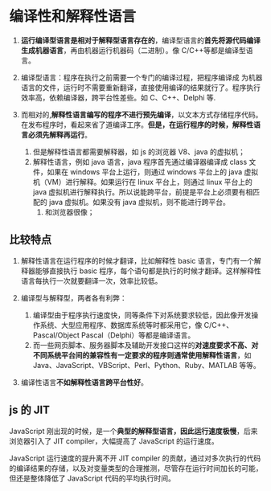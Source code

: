 # 编译性和解释性语言

1. **运行编译型语言是相对于解释型语言存在的**，编译型语言的**首先将源代码编译生成机器语言**，再由机器运行机器码（二进制）。像 C/C++等都是编译型语言。

2. 编译型语言：程序在执行之前需要一个专门的编译过程，把程序编译成 为机器语言的文件，运行时不需要重新翻译，直接使用编译的结果就行了。程序执行效率高，依赖编译器，跨平台性差些。如 C、C++、Delphi 等.

3. 而相对的,**解释性语言编写的程序不进行预先编译**，以文本方式存储程序代码。在发布程序时，看起来省了道编译工序。**但是，在运行程序的时候，解释性语言必须先解释再运行**。
   1. 但是解释性语言都需要解释器，如 js 的浏览器 V8、java 的虚拟机；
   2. 解释性语言，例如 java 语言，java 程序首先通过编译器编译成 class 文件，如果在 windows 平台上运行，则通过 windows 平台上的 java 虚拟机（VM）进行解释。如果运行在 linux 平台上，则通过 linux 平台上的 java 虚拟机进行解释执行。所以说能跨平台，前提是平台上必须要有相匹配的 java 虚拟机。如果没有 java 虚拟机，则不能进行跨平台。
      1. 和浏览器很像；

## 比较特点

1. 解释性语言在运行程序的时候才翻译，比如解释性 basic 语言，专门有一个解释器能够直接执行 basic 程序，每个语句都是执行的时候才翻译。这样解释性语言每执行一次就要翻译一次，效率比较低。
2. 编译型与解释型，两者各有利弊：

   1. 编译型由于程序执行速度快，同等条件下对系统要求较低，因此像开发操作系统、大型应用程序、数据库系统等时都采用它，像 C/C++、Pascal/Object Pascal（Delphi）等都是编译语言。
   2. 而一些网页脚本、服务器脚本及辅助开发接口这样的**对速度要求不高、对不同系统平台间的兼容性有一定要求的程序则通常使用解释性语言**，如 Java、JavaScript、VBScript、Perl、Python、Ruby、MATLAB 等等。

3. 编译性语言**不如解释性语言跨平台性好**。

## js 的 JIT

JavaScript 刚出现的时候，是一个**典型的解释型语言，因此运行速度极慢**，后来浏览器引入了 JIT compiler，大幅提高了 JavaScript 的运行速度。

JavaScript 运行速度的提升离不开 JIT compiler 的贡献，通过对多次执行的代码的编译结果的存储，以及对变量类型的合理推测，尽管存在运行时间加长的可能，但还是整体降低了 JavaScript 代码的平均执行时间。
